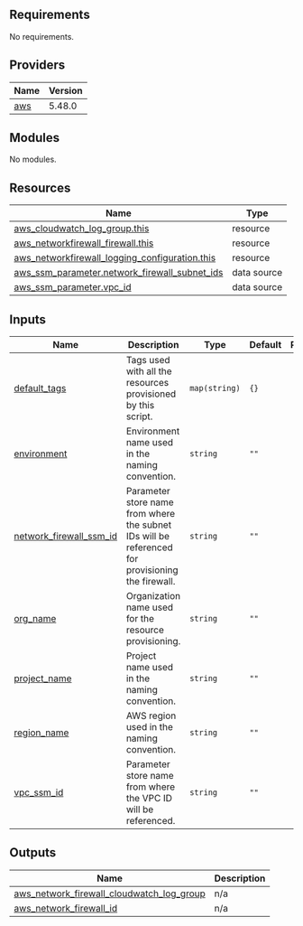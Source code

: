## Requirements

No requirements.

## Providers

| Name | Version |
|------|---------|
| <a name="provider_aws"></a> [aws](#provider\_aws) | 5.48.0 |

## Modules

No modules.

## Resources

| Name | Type |
|------|------|
| [aws_cloudwatch_log_group.this](https://registry.terraform.io/providers/hashicorp/aws/latest/docs/resources/cloudwatch_log_group) | resource |
| [aws_networkfirewall_firewall.this](https://registry.terraform.io/providers/hashicorp/aws/latest/docs/resources/networkfirewall_firewall) | resource |
| [aws_networkfirewall_logging_configuration.this](https://registry.terraform.io/providers/hashicorp/aws/latest/docs/resources/networkfirewall_logging_configuration) | resource |
| [aws_ssm_parameter.network_firewall_subnet_ids](https://registry.terraform.io/providers/hashicorp/aws/latest/docs/data-sources/ssm_parameter) | data source |
| [aws_ssm_parameter.vpc_id](https://registry.terraform.io/providers/hashicorp/aws/latest/docs/data-sources/ssm_parameter) | data source |

## Inputs

| Name | Description | Type | Default | Required |
|------|-------------|------|---------|:--------:|
| <a name="input_default_tags"></a> [default\_tags](#input\_default\_tags) | Tags used with all the resources provisioned by this script. | `map(string)` | `{}` | no |
| <a name="input_environment"></a> [environment](#input\_environment) | Environment name used in the naming convention. | `string` | `""` | no |
| <a name="input_network_firewall_ssm_id"></a> [network\_firewall\_ssm\_id](#input\_network\_firewall\_ssm\_id) | Parameter store name from where the subnet IDs will be referenced for provisioning the firewall. | `string` | `""` | no |
| <a name="input_org_name"></a> [org\_name](#input\_org\_name) | Organization name used for the resource provisioning. | `string` | `""` | no |
| <a name="input_project_name"></a> [project\_name](#input\_project\_name) | Project name used in the naming convention. | `string` | `""` | no |
| <a name="input_region_name"></a> [region\_name](#input\_region\_name) | AWS region used in the naming convention. | `string` | `""` | no |
| <a name="input_vpc_ssm_id"></a> [vpc\_ssm\_id](#input\_vpc\_ssm\_id) | Parameter store name from where the VPC ID will be referenced. | `string` | `""` | no |

## Outputs

| Name | Description |
|------|-------------|
| <a name="output_aws_network_firewall_cloudwatch_log_group"></a> [aws\_network\_firewall\_cloudwatch\_log\_group](#output\_aws\_network\_firewall\_cloudwatch\_log\_group) | n/a |
| <a name="output_aws_network_firewall_id"></a> [aws\_network\_firewall\_id](#output\_aws\_network\_firewall\_id) | n/a |
